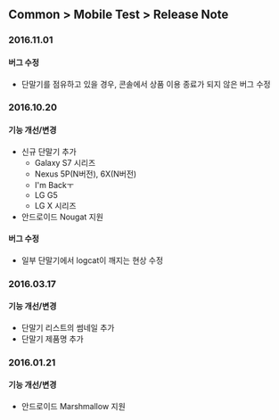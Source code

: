 ## Common > Mobile Test > Release Note

### 2016.11.01
#### 버그 수정
* 단말기를 점유하고 있을 경우, 콘솔에서 상품 이용 종료가 되지 않은 버그 수정

### 2016.10.20
#### 기능 개선/변경
* 신규 단말기 추가
    * Galaxy S7 시리즈
    * Nexus 5P(N버전), 6X(N버전)
    * I'm Backㅜ
    * LG G5
    * LG X 시리즈
* 안드로이드 Nougat 지원

#### 버그 수정
* 일부 단말기에서 logcat이 깨지는 현상 수정


### 2016.03.17
#### 기능 개선/변경
* 단말기 리스트의 썸네일 추가
* 단말기 제품명 추가


### 2016.01.21
#### 기능 개선/변경
* 안드로이드 Marshmallow 지원
